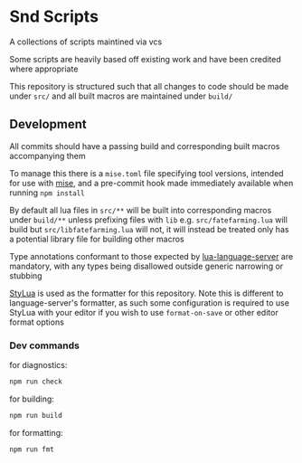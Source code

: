 # Snd Scripts

A collections of scripts maintined via vcs

Some scripts are heavily based off existing work and have been credited where appropriate

This repository is structured such that all changes to code should be made under `src/`
and all built macros are maintained under `build/`

## Development

All commits should have a passing build and corresponding built macros accompanying them

To manage this there is a `mise.toml` file specifying tool versions, intended for use with
[mise](https://mise.jdx.dev), and a pre-commit hook made immediately available when running `npm install`

By default all lua files in `src/**` will be built into corresponding macros under `build/**`
unless prefixing files with `lib` e.g. `src/fatefarming.lua` will build but `src/libfatefarming.lua` will not,
it will instead be treated only has a potential library file for building other macros

Type annotations conformant to those expected by [lua-language-server](https://github.com/LuaLS/lua-language-server)
are mandatory, with any types being disallowed outside generic narrowing or stubbing

[StyLua](https://github.com/JohnnyMorganz/StyLua) is used as the formatter for this repository.
Note this is different to language-server's formatter, as such some configuration
is required to use StyLua with your editor if you wish to use `format-on-save` or other
editor format options

### Dev commands

for diagnostics:

```bash
npm run check
```

for building:

```bash
npm run build
```

for formatting:

```bash
npm run fmt
```